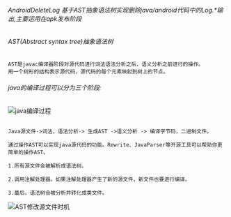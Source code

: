 ###### AndroidDeleteLog 基于AST抽象语法树实现删除java/android代码中的Log.*输出,主要运用在apk发布阶段

###### AST(Abstract syntax tree)抽象语法树
```text
AST是javac编译器阶段对源代码进行词法语法分析之后，语义分析之前进行的操作。
用一个树形的结构表示源代码，源代码的每个元素映射到树上的节点。
```
###### java的编译过程可以分为三个阶段:
![java编译过程](https://upload-images.jianshu.io/upload_images/751860-9add9ded278480d3.png?imageMogr2/auto-orient/strip|imageView2/2/w/600/format/webp)

```text

Java源文件->词法，语法分析-> 生成AST ->语义分析 -> 编译字节码，二进制文件。

通过操作AST可以实现java源代码的功能。Rewrite、JavaParser等开源工具可以帮助你更简单的操作AST。

1.所有源文件会被解析成语法树。

2.调用注解处理器。如果注解处理器产生了新的源文件，新文件也要进行编译。

3.最后，语法树会被分析并转化成类文件。
```
![AST修改源文件时机](https://upload-images.jianshu.io/upload_images/751860-903e2766be21750d.png?imageMogr2/auto-orient/strip|imageView2/2/w/870/format/webp)